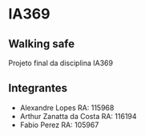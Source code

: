 # IA369

## Walking safe

Projeto final da disciplina IA369

## Integrantes

* Alexandre Lopes RA: 115968
* Arthur Zanatta da Costa RA: 116194
* Fabio Perez RA: 105967

